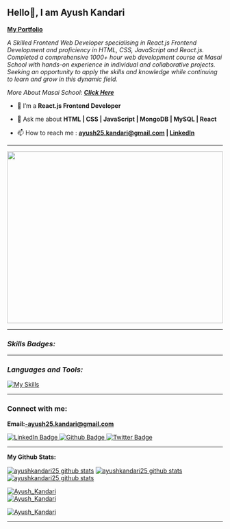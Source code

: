 **<h2> Hello👋, I am Ayush Kandari </h2>**   <a href="https://ayush-kandari-25.netlify.app/" target="_blank" rel="noopener noreferrer"><b>My Portfolio</b></a></p>

<p class="empty"><em>   
A Skilled Frontend Web Developer specialising in React.js Frontend Development and proficiency in HTML, CSS, JavaScript and React.js. Completed a comprehensive 1000+ hour web development course at Masai School with hands-on experience in individual and collaborative projects. Seeking an opportunity to apply the skills and knowledge while continuing to learn and grow in this dynamic field.
<p>More About Masai School:  <a href="https://masaischool.com/" target="_blank" rel="noopener noreferrer"><b>Click Here</b></a></p>
</em></p> 
  
  
</p> 
 
- 🌱 I’m a **React.js Frontend Developer** 

- 💬 Ask me about **HTML | CSS | JavaScript | MongoDB | MySQL | React**

- 📫 How to reach me : **[ayush25.kandari@gmail.com](mailto:ayush25.kandari@gmail.com) | [LinkedIn](https://www.linkedin.com/in/ayushkandari/)**

---

<img align="center" width="100%" height="400px" src="https://github.com/rbhomale17/rbhomale17/assets/121092445/5809b6eb-0447-4f8b-a4e8-4fb8149528ef">

---

**<i><h3 align="left">Skills Badges:</h3></i>**

---

**<i><h3 align="left">Languages and Tools:</h3></i>**

  <div align="left">

   [![My Skills](https://skillicons.dev/icons?i=html,css,js,mongodb,vscode,mysql,postman,react,python)](#)

  </div>

--- 
**<h3 align="left">Connect with me:</h3>**

**Email:-ayush25.kandari@gmail.com**

<div id="badges">
  <a href="https://www.linkedin.com/in/ayushkandari/">
    <img src="https://img.shields.io/badge/LinkedIn-blue?style=for-the-badge&logo=linkedin&logoColor=white" alt="LinkedIn Badge"/>
  </a>
  <a href="https://ayushkandari25.github.io/">
    <img src="https://img.shields.io/badge/portfolio-black?style=for-the-badge&logo=github&logoColor=white" alt="Github Badge"/>
  </a>
  <a href="#">
    <img src="https://komarev.com/ghpvc/?style=for-the-badge&username=rbhomale17" alt="Twitter Badge"/>
  </a>
</div>

<p align="left">
</p>

---



**My Github Stats:**

 <a href="https://github.com/ayushkandari25"><img align="center" src="https://github-readme-stats.vercel.app/api?username=ayushkandari25&show_icons=true&include_all_commits=true&theme=buefy&hide_border=true" alt="ayushkandari25 github stats" /></a>  <a href="https://github.com/ayushkandari25"><img align="center" src="https://github-readme-stats.vercel.app/api/top-langs/?username=ayushkandari25&layout=compact&theme=buefy&hide_border=true" alt="ayushkandari25 github stats" /></a>   <a href="https://github.com/ayushkandari25"><img align="center" src="https://github-readme-streak-stats.herokuapp.com/?user=ayushkandari25&" alt="ayushkandari25 github stats" /></a>  

 <a href="https://github.com/ayushkandari25"><img src="https://github-profile-trophy.vercel.app/?username=ayushkandari25" alt="Ayush_Kandari" /></a>  
 <a href="https://github.com/ayushkandari25"><img src="https://github-contributor-stats.vercel.app/api?username=ayushkandari25&limit=5&combine_all_yearly_contributions=true" alt="Ayush_Kandari" /></a>  

<a href="https://github.com/ayushkandari25"><img src="https://github-profile-summary-cards.vercel.app/api/cards/profile-details?username=ayushkandari25" alt="Ayush_Kandari" /></a>  

---

